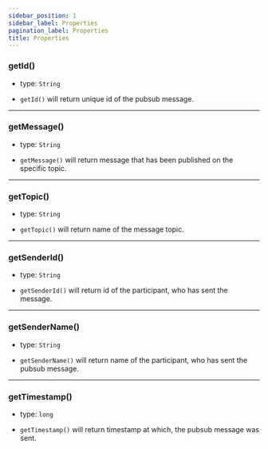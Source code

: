 ```yaml
---
sidebar_position: 1
sidebar_label: Properties
pagination_label: Properties
title: Properties
---
```


<div class="sdk-api-ref-only-h4">

### getId()

- type: `String`

- `getId()` will return unique id of the pubsub message.

---

### getMessage()

- type: `String`

- `getMessage()` will return message that has been published on the specific topic.

---

### getTopic()

- type: `String`

- `getTopic()` will return name of the message topic.

---

### getSenderId()

- type: `String`

- `getSenderId()` will return id of the participant, who has sent the message.

---

### getSenderName()

- type: `String`

- `getSenderName()` will return name of the participant, who has sent the pubsub message.

---

### getTimestamp()

- type: `long`

- `getTimestamp()` will return timestamp at which, the pubsub message was sent.

</div>
